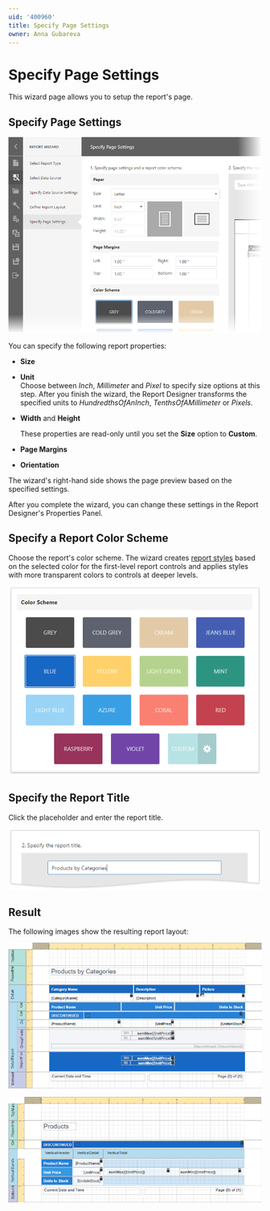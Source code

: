 ```yaml
---
uid: '400960'
title: Specify Page Settings
owner: Anna Gubareva
---
```

# Specify Page Settings

This wizard page allows you to setup the report's page.

## Specify Page Settings

![](../../../../../images/eurd-web-report-wizard-specify-page-settings.png)

You can specify the following report properties:

- **Size** 
- **Unit**   
    Choose between _Inch_, _Millimeter_ and _Pixel_ to specify size options at this step. After you finish the wizard, the Report Designer transforms the specified units to _HundredthsOfAnInch_, _TenthsOfAMillimeter_ or _Pixels_.

- **Width** and **Height**
    
    These properties are read-only until you set the **Size** option to **Custom**.

- **Page Margins** 

- **Orientation** 

The wizard's right-hand side shows the page preview based on the specified settings.

After you complete the wizard, you can change these settings in the Report Designer's Properties Panel.

## Specify a Report Color Scheme

Choose the report's color scheme. The wizard creates [report styles](../../../customize-appearance.md) based on the selected color for the first-level report controls and applies styles with more transparent colors to controls at deeper levels.

![](../../../../../images/eurd-web-report-wizard-choose-color-scheme.png)

## Specify the Report Title

Click the placeholder and enter the report title.

![](../../../../../images/eurd-web-report-wizard-specify-report-title.png)

## Result

The following images show the resulting report layout:


![**Table Report**](../../../../../images/eurd-web-report-wizard-resulting-table-report.png)

![**Vertical Report**](../../../../../images/eurd-web-report-wizard-resulting-vertical-report.png)
